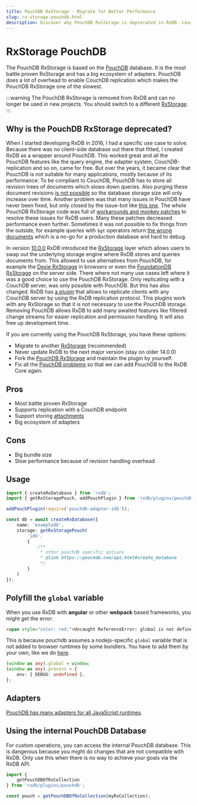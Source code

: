 ```yaml
---
title: PouchDB RxStorage - Migrate for Better Performance
slug: rx-storage-pouchdb.html
description: Discover why PouchDB RxStorage is deprecated in RxDB. Learn its legacy, performance drawbacks, and how to upgrade to a faster solution.
---
```


# RxStorage PouchDB

The PouchDB RxStorage is based on the [PouchDB](https://github.com/pouchdb/pouchdb) database. It is the most battle proven RxStorage and has a big ecosystem of adapters. PouchDB does a lot of overhead to enable CouchDB replication which makes the PouchDB RxStorage one of the slowest.


:::warning
The PouchDB RxStorage is removed from RxDB and can no longer be used in new projects. You should switch to a different [RxStorage](./rx-storage.md).
:::


## Why is the PouchDB RxStorage deprecated?
When I started developing RxDB in 2016, I had a specific use case to solve.
Because there was no client-side database out there that fitted, I created
RxDB as a wrapper around PouchDB. This worked great and all the PouchDB features
like the query engine, the adapter system, CouchDB-replication and so on, came for free.
But over the years, it became clear that PouchDB is not suitable for many applications,
mostly because of its performance: To be compliant to CouchDB, PouchDB has to store all
revision trees of documents which slows down queries. Also purging these document revisions [is not possible](https://github.com/pouchdb/pouchdb/issues/802)
so the database storage size will only increase over time.
Another problem was that many issues in PouchDB have never been fixed, but only closed by the issue-bot like [this one](https://github.com/pouchdb/pouchdb/issues/6454). The whole PouchDB RxStorage code was full of [workarounds and monkey patches](https://github.com/pubkey/rxdb/blob/285c3cf6008b3cc83bd9b9946118a621434f0cff/src/plugins/pouchdb/pouch-statics.ts#L181) to resolve
these issues for RxDB users. Many these patches decreased performance even further. Sometimes it was not possible to fix things from the outside, for example queries with `$gt` operators return [the wrong documents](https://github.com/pouchdb/pouchdb/pull/8471) which is a no-go for a production database
and hard to debug.

In version [10.0.0](./releases/10.0.0.md) RxDB introduced the [RxStorage](./rx-storage.md) layer which
allows users to swap out the underlying storage engine where RxDB stores and queries documents from.
This allowed to use alternatives from PouchDB, for example the [Dexie RxStorage](./rx-storage-dexie.md) in browsers
or even the [FoundationDB RxStorage](./rx-storage-foundationdb.md) on the server side.
There where not many use cases left where it was a good choice to use the PouchDB RxStorage. Only replicating with a
CouchDB server, was only possible with PouchDB. But this has also changed. RxDB has [a plugin](./replication-couchdb.md) that allows
to replicate clients with any CouchDB server by using the RxDB replication protocol. This plugins work with any RxStorage so that it is not necessary to use the PouchDB storage.
Removing PouchDB allows RxDB to add many awaited features like filtered change streams for easier replication and permission handling. It will also free up development time.

If you are currently using the PouchDB RxStorage, you have these options:

- Migrate to another [RxStorage](./rx-storage.md) (recommended)
- Never update RxDB to the next major version (stay on older 14.0.0)
- Fork the [PouchDB RxStorage](./rx-storage-pouchdb.md) and maintain the plugin by yourself.
- Fix all the [PouchDB problems](https://github.com/pouchdb/pouchdb/issues?q=author%3Apubkey) so that we can add PouchDB to the RxDB Core again.



## Pros 
  - Most battle proven RxStorage
  - Supports replication with a CouchDB endpoint
  - Support storing [attachments](./rx-attachment.md)
  - Big ecosystem of adapters

## Cons
  - Big bundle size
  - Slow performance because of revision handling overhead


## Usage

```ts
import { createRxDatabase } from 'rxdb';
import { getRxStoragePouch, addPouchPlugin } from 'rxdb/plugins/pouchdb';

addPouchPlugin(require('pouchdb-adapter-idb'));

const db = await createRxDatabase({
    name: 'exampledb',
    storage: getRxStoragePouch(
        'idb',
        {
            /**
             * other pouchdb specific options
             * @link https://pouchdb.com/api.html#create_database
             */
        }
    )
});
```

## Polyfill the `global` variable

When you use RxDB with **angular** or other **webpack** based frameworks, you might get the error:
```html
<span style="color: red;">Uncaught ReferenceError: global is not defined</span>
```
This is because pouchdb assumes a nodejs-specific `global` variable that is not added to browser runtimes by some bundlers.
You have to add them by your own, like we do [here](https://github.com/pubkey/rxdb/blob/master/examples/angular/src/polyfills.ts).

```ts
(window as any).global = window;
(window as any).process = {
    env: { DEBUG: undefined },
};
```


## Adapters

[PouchDB has many adapters for all JavaScript runtimes](./adapters.md).


## Using the internal PouchDB Database

For custom operations, you can access the internal PouchDB database.
This is dangerous because you might do changes that are not compatible with RxDB.
Only use this when there is no way to achieve your goals via the RxDB API.


```javascript
import {
    getPouchDBOfRxCollection
} from 'rxdb/plugins/pouchdb';

const pouch = getPouchDBOfRxCollection(myRxCollection);
```
